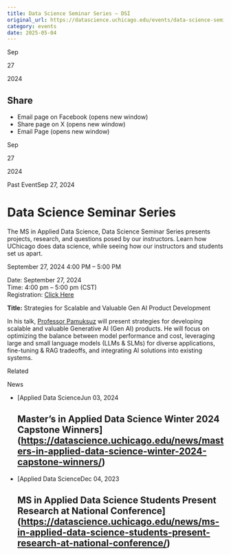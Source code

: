 ```yaml
---
title: Data Science Seminar Series – DSI
original_url: https://datascience.uchicago.edu/events/data-science-seminar-series-5
category: events
date: 2025-05-04
---
```


Sep

27

2024

## Share

* Email page on Facebook (opens new window)
* Share page on X (opens new window)
* Email Page (opens new window)

<!-- Table-like structure detected -->

Sep

27

2024

Past EventSep 27, 2024

# Data Science Seminar Series

The MS in Applied Data Science, Data Science Seminar Series presents projects, research, and questions posed by our instructors. Learn how UChicago does data science, while seeing how our instructors and students set us apart.

September 27, 2024 4:00 PM – 5:00 PM

Date: September 27, 2024  
Time: 4:00 pm – 5:00 pm (CST)  
Registration: [Click Here](https://apply-psd.uchicago.edu/register/?id=cc0d51fd-7c68-42c7-819f-84e6cf4c3423)

**Title:** Strategies for Scalable and Valuable Gen AI Product Development

In his talk, [Professor Pamuksuz](https://datascience.uchicago.edu/people/utku-pamuksuz-phd/) will present strategies for developing scalable and valuable Generative AI (Gen AI) products. He will focus on optimizing the balance between model performance and cost, leveraging large and small language models (LLMs & SLMs) for diverse applications, fine-tuning & RAG tradeoffs, and integrating AI solutions into existing systems.

Related

News

* [Applied Data ScienceJun 03, 2024

  ## Master’s in Applied Data Science Winter 2024 Capstone Winners](https://datascience.uchicago.edu/news/masters-in-applied-data-science-winter-2024-capstone-winners/)
* [Applied Data ScienceDec 04, 2023

  ## MS in Applied Data Science Students Present Research at National Conference](https://datascience.uchicago.edu/news/ms-in-applied-data-science-students-present-research-at-national-conference/)